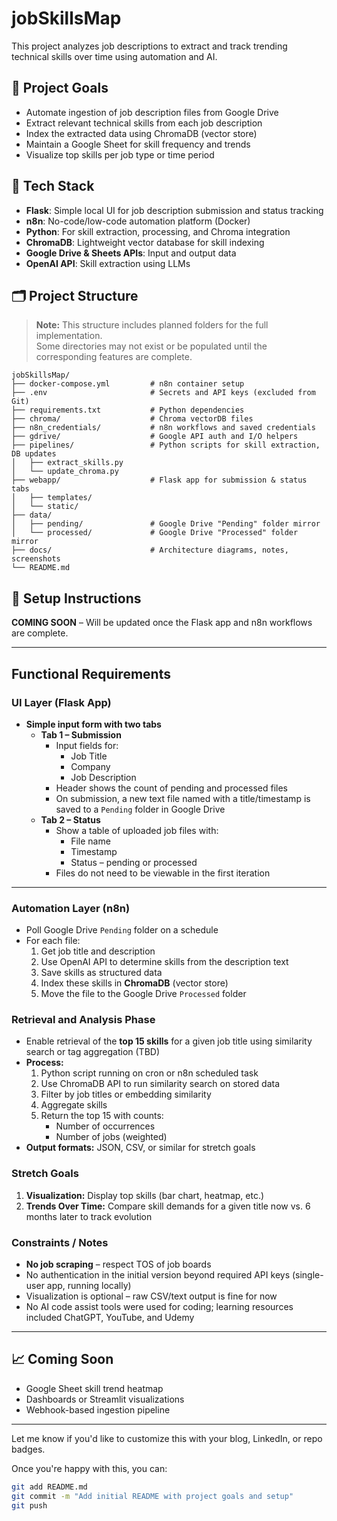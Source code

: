 # jobSkillsMap

This project analyzes job descriptions to extract and track trending technical skills over time using automation and AI.

## 🚀 Project Goals

- Automate ingestion of job description files from Google Drive
- Extract relevant technical skills from each job description
- Index the extracted data using ChromaDB (vector store)
- Maintain a Google Sheet for skill frequency and trends
- Visualize top skills per job type or time period

## 🧰 Tech Stack

- **Flask**: Simple local UI for job description submission and status tracking
- **n8n**: No-code/low-code automation platform (Docker)
- **Python**: For skill extraction, processing, and Chroma integration
- **ChromaDB**: Lightweight vector database for skill indexing
- **Google Drive & Sheets APIs**: Input and output data
- **OpenAI API**: Skill extraction using LLMs

## 🗂️ Project Structure

> **Note:** This structure includes planned folders for the full implementation.  
> Some directories may not exist or be populated until the corresponding features are complete.

```text
jobSkillsMap/
├── docker-compose.yml         # n8n container setup
├── .env                       # Secrets and API keys (excluded from Git)
├── requirements.txt           # Python dependencies
├── chroma/                    # Chroma vectorDB files
├── n8n_credentials/           # n8n workflows and saved credentials
├── gdrive/                    # Google API auth and I/O helpers
├── pipelines/                 # Python scripts for skill extraction, DB updates
│   ├── extract_skills.py
│   └── update_chroma.py
├── webapp/                    # Flask app for submission & status tabs
│   ├── templates/
│   └── static/
├── data/
│   ├── pending/               # Google Drive "Pending" folder mirror
│   └── processed/             # Google Drive "Processed" folder mirror
├── docs/                      # Architecture diagrams, notes, screenshots
└── README.md
```




## 🧪 Setup Instructions

**COMING SOON** – Will be updated once the Flask app and n8n workflows are complete.


---

## Functional Requirements

### UI Layer (Flask App)
- **Simple input form with two tabs**
  - **Tab 1 – Submission**
    - Input fields for:
      - Job Title
      - Company
      - Job Description
    - Header shows the count of pending and processed files
    - On submission, a new text file named with a title/timestamp is saved to a `Pending` folder in Google Drive
  - **Tab 2 – Status**
    - Show a table of uploaded job files with:
      - File name
      - Timestamp
      - Status – pending or processed
    - Files do not need to be viewable in the first iteration

---

### Automation Layer (n8n)
- Poll Google Drive `Pending` folder on a schedule
- For each file:
  1. Get job title and description
  2. Use OpenAI API to determine skills from the description text
  3. Save skills as structured data
  4. Index these skills in **ChromaDB** (vector store)
  5. Move the file to the Google Drive `Processed` folder


### Retrieval and Analysis Phase
- Enable retrieval of the **top 15 skills** for a given job title using similarity search or tag aggregation (TBD)
- **Process:**
  1. Python script running on cron or n8n scheduled task
  2. Use ChromaDB API to run similarity search on stored data
  3. Filter by job titles or embedding similarity
  4. Aggregate skills
  5. Return the top 15 with counts:
     - Number of occurrences
     - Number of jobs (weighted)
- **Output formats:** JSON, CSV, or similar for stretch goals

### Stretch Goals
1. **Visualization:** Display top skills (bar chart, heatmap, etc.)
2. **Trends Over Time:** Compare skill demands for a given title now vs. 6 months later to track evolution

### Constraints / Notes
- **No job scraping** – respect TOS of job boards
- No authentication in the initial version beyond required API keys (single-user app, running locally)
- Visualization is optional – raw CSV/text output is fine for now
- No AI code assist tools were used for coding; learning resources included ChatGPT, YouTube, and Udemy


---

## 📈 Coming Soon

- Google Sheet skill trend heatmap
- Dashboards or Streamlit visualizations
- Webhook-based ingestion pipeline

---

Let me know if you'd like to customize this with your blog, LinkedIn, or repo badges.

Once you're happy with this, you can:

```sh
git add README.md
git commit -m "Add initial README with project goals and setup"
git push
